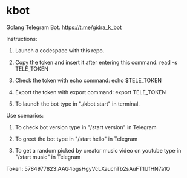 # kbot
Golang Telegram Bot.
https://t.me/gidra_k_bot

Instructions:
1. Launch a codespace with this repo.

2. Copy the token and insert it after entering this command:
read -s TELE_TOKEN

3. Check the token with echo command:
echo $TELE_TOKEN

4. Export the token with export command:
export TELE_TOKEN

5. To launch the bot type in "./kbot start" in terminal.

Use scenarios:

1. To check bot version type in "/start version" in Telegram

2. To greet the bot type in "/start hello" in Telegram

3. To get a random picked by creator music video on youtube type in "/start music" in Telegram

Token:
5784977823:AAG4ogsHgyVcLXauchTb2sAuFT1UfHN7a1Q
